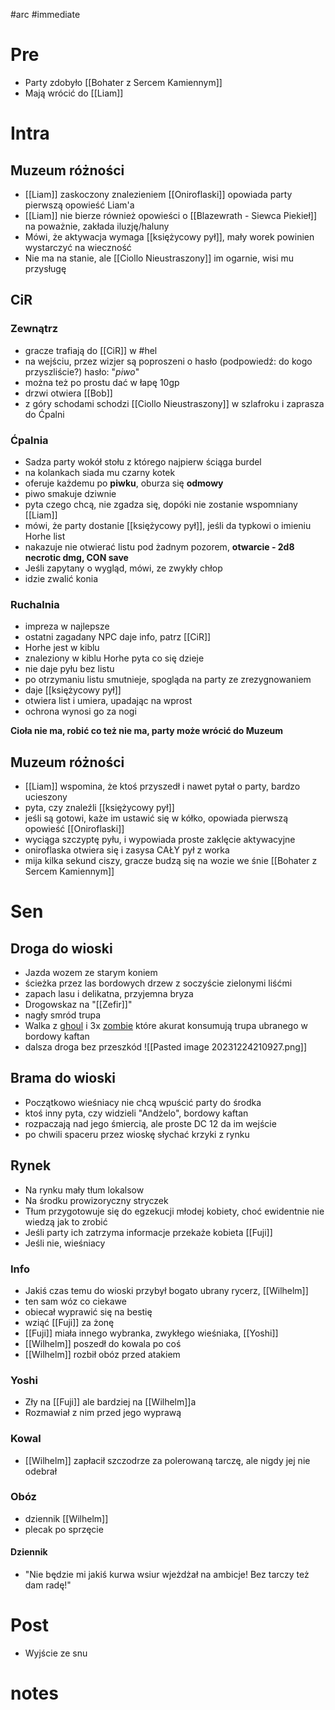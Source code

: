 #arc #immediate 

# Pre
* Party zdobyło [[Bohater z Sercem Kamiennym]]
* Mają wrócić do [[Liam]]
# Intra
## Muzeum różności
* [[Liam]] zaskoczony znalezieniem [[Oniroflaski]] opowiada party pierwszą opowieść Liam'a
* [[Liam]] nie bierze również opowieści o [[Blazewrath - Siewca Piekieł]] na poważnie, zakłada iluzję/haluny
* Mówi, że aktywacja wymaga [[księżycowy pył]], mały worek powinien wystarczyć na wieczność
* Nie ma na stanie, ale [[Ciollo Nieustraszony]] im ogarnie, wisi mu przysługę
## CiR

### Zewnątrz 
* gracze trafiają do [[CiR]] w #hel 
* na wejściu, przez wizjer są poproszeni o hasło (podpowiedź: do kogo przyszliście?) hasło: "*piwo*"
* można też po prostu dać w łapę 10gp
* drzwi otwiera [[Bob]]
* z góry schodami schodzi [[Ciollo Nieustraszony]] w szlafroku i zaprasza do Ćpalni
### Ćpalnia
* Sadza party wokół stołu z którego najpierw ściąga burdel
* na kolankach siada mu czarny kotek
* oferuje każdemu po **piwku**, oburza się **odmowy**
* piwo smakuje dziwnie
* pyta czego chcą, nie zgadza się, dopóki nie zostanie wspomniany [[Liam]]
* mówi, że party dostanie [[księżycowy pył]], jeśli da typkowi o imieniu Horhe list
* nakazuje nie otwierać listu pod żadnym pozorem, **otwarcie - 2d8 necrotic dmg, CON save**
* Jeśli zapytany o wygląd, mówi, ze zwykły chłop
* idzie zwalić konia
### Ruchalnia
* impreza w najlepsze
* ostatni zagadany NPC daje info, patrz [[CiR]]
* Horhe jest w kiblu
* znaleziony w kiblu Horhe pyta co się dzieje
* nie daje pyłu bez listu
* po otrzymaniu listu smutnieje, spogląda na party ze zrezygnowaniem
* daje [[księżycowy pył]]
* otwiera list i umiera, upadając na wprost
* ochrona wynosi go za nogi

**Cioła nie ma, robić co też nie ma, party może wrócić do Muzeum**


## Muzeum różności
* [[Liam]] wspomina, że ktoś przyszedł i nawet pytał o party, bardzo ucieszony
* pyta, czy znaleźli [[księżycowy pył]]
* jeśli są gotowi, każe im ustawić się w kółko, opowiada pierwszą opowieść [[Oniroflaski]]
* wyciąga szczyptę pyłu, i wypowiada proste zaklęcie aktywacyjne 
* oniroflaska otwiera się i zasysa CAŁY pył z worka
* mija kilka sekund ciszy, gracze budzą się na wozie we śnie [[Bohater z Sercem Kamiennym]]

# Sen
## Droga do wioski
* Jazda wozem ze starym koniem
* ścieżka przez las bordowych drzew z soczyście zielonymi liśćmi
* zapach lasu i delikatna, przyjemna bryza
* Drogowskaz na "[[Zefir]]"
* nagły smród trupa
* Walka z [ghoul](https://www.dndbeyond.com/monsters/16872-ghoul) i 3x [zombie](https://roll20.net/compendium/dnd5e/Zombie#content) które akurat konsumują trupa ubranego w bordowy kaftan
* dalsza droga bez przeszkód
![[Pasted image 20231224210927.png]]
## Brama do wioski
* Początkowo wieśniacy nie chcą wpuścić party do środka
* ktoś inny pyta, czy widzieli "Andżelo", bordowy kaftan
* rozpaczają nad jego śmiercią, ale proste DC 12 da im wejście
* po chwili spaceru przez wioskę słychać krzyki z rynku

## Rynek
* Na rynku mały tłum lokalsow
* Na środku prowizoryczny stryczek
* Tłum przygotowuje się do egzekucji młodej kobiety, choć ewidentnie nie wiedzą jak to zrobić
* Jeśli party ich zatrzyma informacje przekaże kobieta [[Fuji]]
* Jeśli nie, wieśniacy

### Info
* Jakiś czas temu do wioski przybył bogato ubrany rycerz, [[Wilhelm]]
* ten sam wóz co ciekawe
* obiecał wyprawić się na bestię
* wziąć [[Fuji]] za żonę
* [[Fuji]] miała innego wybranka, zwykłego wieśniaka, [[Yoshi]]
* [[Wilhelm]] poszedł do kowala po coś
* [[Wilhelm]] rozbił obóz przed atakiem

### Yoshi
* Zły na [[Fuji]] ale bardziej na [[Wilhelm]]a
* Rozmawiał z nim przed jego wyprawą

### Kowal
* [[Wilhelm]] zapłacił szczodrze za polerowaną tarczę, ale nigdy jej nie odebrał

### Obóz
* dziennik [[Wilhelm]]
* plecak po sprzęcie

#### Dziennik
* "Nie będzie mi jakiś kurwa wsiur wjeżdżał na ambicje! Bez tarczy też dam radę!"

# Post
* Wyjście ze snu
# notes